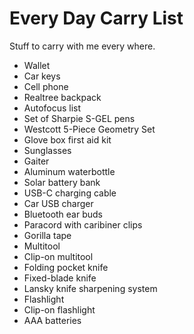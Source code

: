 Every Day Carry List
============================

Stuff to carry with me every where.

* Wallet
* Car keys
* Cell phone
* Realtree backpack
* Autofocus list
* Set of Sharpie S-GEL pens
* Westcott 5-Piece Geometry Set
* Glove box first aid kit
* Sunglasses
* Gaiter
* Aluminum waterbottle
* Solar battery bank
* USB-C charging cable
* Car USB charger
* Bluetooth ear buds
* Paracord with caribiner clips
* Gorilla tape
* Multitool
* Clip-on multitool
* Folding pocket knife
* Fixed-blade knife
* Lansky knife sharpening system
* Flashlight
* Clip-on flashlight
* AAA batteries
